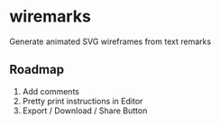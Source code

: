 # wiremarks
 Generate animated SVG wireframes from text remarks

## Roadmap
1. Add comments
2. Pretty print instructions in Editor
3. Export / Download / Share Button